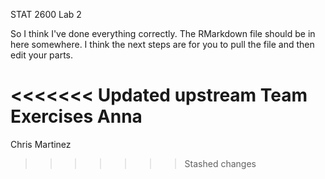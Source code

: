 STAT 2600 Lab 2

So I think I've done everything correctly. 
The RMarkdown file should be in here somewhere. 
I think the next steps are for you to pull the file and then edit your parts.

<<<<<<< Updated upstream
Team Exercises
Anna
=======
Chris Martinez
>>>>>>> Stashed changes
